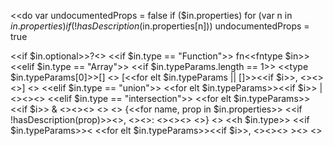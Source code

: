 <<do
  var undocumentedProps = false
  if ($in.properties) for (var n in $in.properties) if (!hasDescription($in.properties[n])) undocumentedProps = true
>>
<<if $in.optional>>?<</if>>
<<if $in.type == "Function">>
  fn<<fntype $in>>
<<elif $in.type == "Array">>
  <<if $in.typeParams.length == 1>>
    <<type $in.typeParams[0]>>[]
  <<else>>
    [<<for elt $in.typeParams || []>><<if $i>>, <</if>><<type elt>><</for>>]
  <</if>>
<<elif $in.type == "union">>
  <<for elt $in.typeParams>><<if $i>> | <</if>><<type elt>><</for>>
<<elif $in.type == "intersection">>
  <<for elt $in.typeParams>><<if $i>> & <</if>><<type elt>><</for>>
<<elif undocumentedProps>>
  <<do var needComma = false>>
  {<<for name, prop in $in.properties>>
    <<if !hasDescription(prop)>><<if needComma>>, <</if>><<h name>>: <<type prop>><<do needComma = true>><</if>>
   <</for>>}
<<else>>
  <<h $in.type>>
  <<if $in.typeParams>>< <<for elt $in.typeParams>><<if $i>>, <</if>><<type elt>><</for>> ><</if>>
<</if>>
